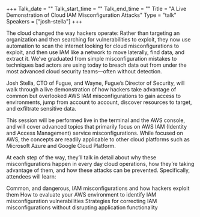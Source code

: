 +++
Talk_date = ""
Talk_start_time = ""
Talk_end_time = ""
Title = "A Live Demonstration of Cloud IAM Misconfiguration Attacks"
Type = "talk"
Speakers = ["josh-stella"]
+++

The cloud changed the way hackers operate: Rather than targeting an organization and then searching for vulnerabilities to exploit, they now use automation to scan the internet looking for cloud misconfigurations to exploit, and then use IAM like a network to move laterally, find data, and extract it. We’ve graduated from simple misconfiguration mistakes to techniques bad actors are using today to breach data out from under the most advanced cloud security teams⁠—often without detection.

Josh Stella, CTO of Fugue, and Wayne, Fugue’s Director of Security, will walk through a live demonstration of how hackers take advantage of common⁠ but overlooked AWS IAM misconfigurations to gain access to environments, jump from account to account, discover resources to target, and exfiltrate sensitive data.

This session will be performed live in the terminal and the AWS console, and will cover advanced topics that primarily focus on AWS IAM (Identity and Access Management) service misconfigurations. While focused on AWS, the concepts are readily applicable to other cloud platforms such as Microsoft Azure and Google Cloud Platform.

At each step of the way, they’ll talk in detail about why these misconfigurations happen in every day cloud operations, how they’re taking advantage of them, and how these attacks can be prevented. Specifically, attendees will learn:

Common, and dangerous, IAM misconfigurations and how hackers exploit them
How to evaluate your AWS environment to identify IAM misconfiguration vulnerabilities
Strategies for correcting IAM misconfigurations without disrupting application functionality
